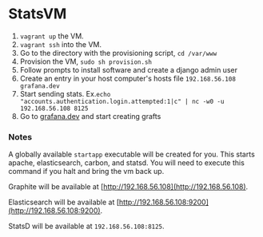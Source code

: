 StatsVM
=======

1. `vagrant up` the VM. 
2. `vagrant ssh` into the VM.
3. Go to the directory with the provisioning script, `cd /var/www`
4. Provision the VM, `sudo sh provision.sh`
5. Follow prompts to install software and create a django admin user
6. Create an entry in your host computer's hosts file `192.168.56.108 grafana.dev`
7. Start sending stats. Ex.`echo "accounts.authentication.login.attempted:1|c" | nc -w0 -u 192.168.56.108 8125`
8. Go to [grafana.dev](http://grafana.dev) and start creating grafts

### Notes
A globally available `startapp` executable will be created for you. This starts apache, elasticsearch, carbon, and statsd. You will need to execute this command if you halt and bring the vm back up.

Graphite will be available at [http://192.168.56.108](http://192.168.56.108).

Elasticsearch will be available at [http://192.168.56.108:9200](http://192.168.56.108:9200).

StatsD will be available at `192.168.56.108:8125`.
